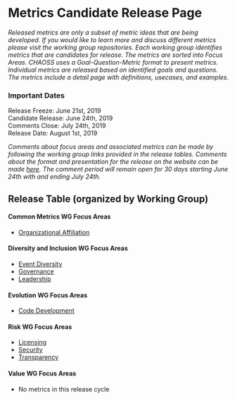 # Metrics Candidate Release Page

*Released metrics are only a subset of metric ideas that are being developed. If you would like to learn more and discuss different metrics please visit the working group repositories. Each working group identifies metrics that are candidates for release. The metrics are sorted into Focus Areas. CHAOSS uses a Goal-Question-Metric format to present metrics. Individual metrics are released based on identified goals and questions. The metrics include a detail page with definitions, usecases, and examples.*  

### Important Dates
Release Freeze: June 21st, 2019  
Candidate Release: June 24th, 2019  
Comments Close: July 24th, 2019  
Release Date: August 1st, 2019  

*Comments about focus areas and associated metrics can be made by following the working group links provided in the release tables. Comments about the format and presentation for the release on the website can be made [here](https://github.com/chaoss/website/issues/182). The comment period will remain open for 30 days starting June 24th with and ending July 24th.*  

## Release Table (organized by Working Group)
#### Common Metrics WG Focus Areas
* [Organizational Affiliation](#user-content-focus-area---organizational-affiliation)
#### Diversity and Inclusion WG Focus Areas
* [Event Diversity](#user-content-focus-area---event-diversity)
* [Governance](#user-content-focus-area---governance)
* [Leadership](#user-content-focus-area---leadership)
#### Evolution WG Focus Areas
* [Code Development](#user-content-focus-area---code-development)
#### Risk WG Focus Areas
* [Licensing](#user-content-focus-area---licensing)
* [Security](#user-content-focus-area---security)
* [Transparency](#user-content-focus-area---transparency)
#### Value WG Focus Areas
* No metrics in this release cycle

